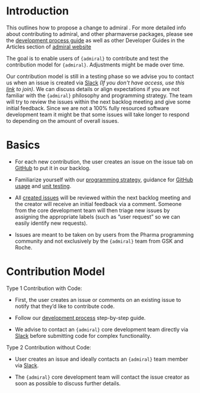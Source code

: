 # Introduction 

This outlines how to propose a change to admiral . For more detailed info about contributing to admiral, and other pharmaverse packages, please see the [development process guide](https://pharmaverse.github.io/admiral/articles/development_process.html) as well as other Developer Guides in the Articles section of [admiral website](https://pharmaverse.github.io/admiral/index.html)

The goal is to enable users of `{admiral}` to contribute and test the contribution model for `{admiral}`. Adjustments might be made over time.
 
Our contribution model is still in a testing phase so we advise you to contact us when an issue is created via [Slack](https://app.slack.com/client/T028PB489D3/C02M8KN8269) _(If you don't have access, use this [link](https://join.slack.com/t/pharmaverse/shared_invite/zt-yv5atkr4-Np2ytJ6W_QKz_4Olo7Jo9A) to join)_.  We can discuss details or align expectations if you are not familiar with the `{admiral}` philosophy and programming strategy. The team will try to review the issues within the next backlog meeting and give some initial feedback. Since we are not a 100% fully resourced software development team it might be that some issues will take longer to respond to depending on the amount of overall issues. 

# Basics
 * For each new contribution, the user creates an issue on the issue tab on [GitHub](https://github.com/pharmaverse/admiral/issues) to put it in our backlog. 
 
 * Familiarize yourself with our [programming strategy](programming_strategy.html), guidance for [GitHub usage](git_usage.html) and [unit testing](unit_test_guidance.html).

 * All [created issues](https://github.com/pharmaverse/admiral/issues) will be reviewed within the next backlog meeting and the creator will receive an initial feedback via a comment. Someone from the core development team will then triage new issues by assigning the appropriate labels (such as “user request” so we can easily identify new requests).
 
 * Issues are meant to be taken on by users from the Pharma programming community and not exclusively by the `{admiral}` team from GSK and Roche.

# Contribution Model


Type 1 Contribution with Code: 

 * First, the user creates an issue or comments on an existing issue to notify that they’d like to contribute code.
 
 * Follow our [development process](development_process.html) step-by-step guide.
 
 * We advise to contact an `{admiral}` core development team directly via [Slack](https://app.slack.com/client/T028PB489D3/C02M8KN8269) before submitting code for complex functionality.


Type 2 Contribution without Code: 

 * User creates an issue and ideally contacts an `{admiral}` team member via [Slack](https://app.slack.com/client/T028PB489D3/C02M8KN8269).
 
 * The `{admiral}` core development team will contact the issue creator as soon as possible to discuss further details.
